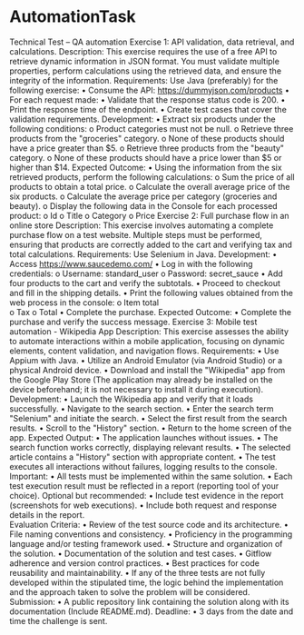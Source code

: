 # AutomationTask

Technical Test – QA automation 
Exercise 1: API validation, data retrieval, and calculations. 
Description: 
This exercise requires the use of a free API to retrieve dynamic information in JSON 
format. You must validate multiple properties, perform calculations using the retrieved 
data, and ensure the integrity of the information. 
Requirements: 
Use Java (preferably) for the following exercise: 
• Consume the API: https://dummyjson.com/products 
• For each request made: 
• Validate that the response status code is 200. 
• Print the response time of the endpoint. 
• Create test cases that cover the validation requirements. 
Development: 
• Extract six products under the following conditions: 
o Product categories must not be null. 
o Retrieve three products from the "groceries" category. 
o None of these products should have a price greater than $5. 
o Retrieve three products from the "beauty" category. 
o None of these products should have a price lower than $5 or higher than 
$14. 
Expected Outcome: 
• Using the information from the six retrieved products, perform the following 
calculations: 
o Sum the price of all products to obtain a total price. 
o Calculate the overall average price of the six products. 
o Calculate the average price per category (groceries and beauty). 
o Display the following data in the Console for each processed product: 
o Id 
o Title 
o Category 
o Price 
Exercise 2: Full purchase flow in an online store 
Description: 
This exercise involves automating a complete purchase flow on a test website. Multiple 
steps must be performed, ensuring that products are correctly added to the cart and 
verifying tax and total calculations. 
Requirements: 
Use Selenium in Java. 
Development: 
• Access https://www.saucedemo.com/ 
• Log in with the following credentials: 
o Username: standard_user 
o Password: secret_sauce 
• Add four products to the cart and verify the subtotals. 
• Proceed to checkout and fill in the shipping details. 
• Print the following values obtained from the web process in the console: 
o Item total  
o Tax 
o Total 
• Complete the purchase. 
Expected Outcome: 
• Complete the purchase and verify the success message. 
Exercise 3: Mobile test automation - Wikipedia App 
Description: 
This exercise assesses the ability to automate interactions within a mobile application, 
focusing on dynamic elements, content validation, and navigation flows. 
Requirements: 
• Use Appium with Java. 
• Utilize an Android Emulator (via Android Studio) or a physical Android device. 
• Download and install the "Wikipedia" app from the Google Play Store (The 
application may already be installed on the device beforehand; it is not necessary 
to install it during execution). 
Development: 
• Launch the Wikipedia app and verify that it loads successfully. 
• Navigate to the search section. 
• Enter the search term "Selenium" and initiate the search. 
• Select the first result from the search results. 
• Scroll to the "History" section. 
• Return to the home screen of the app. 
Expected Output: 
• The application launches without issues. 
• The search function works correctly, displaying relevant results. 
• The selected article contains a "History" section with appropriate content. 
• The test executes all interactions without failures, logging results to the console. 
Important: 
• All tests must be implemented within the same solution. 
• Each test execution result must be reflected in a report (reporting tool of your 
choice). 
Optional but recommended: 
• Include test evidence in the report (screenshots for web executions). 
• Include both request and response details in the report.  
Evaluation Criteria: 
• Review of the test source code and its architecture. 
• File naming conventions and consistency. 
• Proficiency in the programming language and/or testing framework used. 
• Structure and organization of the solution. 
• Documentation of the solution and test cases. 
• Gitflow adherence and version control practices. 
• Best practices for code reusability and maintainability. 
• If any of the three tests are not fully developed within the stipulated time, the 
logic behind the implementation and the approach taken to solve the problem will 
be considered. 
Submission: 
• A public repository link containing the solution along with its documentation 
(Include README.md). 
Deadline: 
• 3 days from the date and time the challenge is sent. 
 
 

